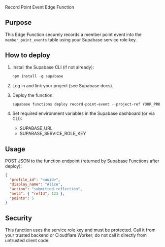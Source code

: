Record Point Event Edge Function

Purpose
-------
This Edge Function securely records a member point event into the `member_point_events` table using your Supabase service role key.

How to deploy
-------------
1. Install the Supabase CLI (if not already):

   ```powershell
   npm install -g supabase
   ```

2. Log in and link your project (see Supabase docs).

3. Deploy the function:

   ```powershell
   supabase functions deploy record-point-event --project-ref YOUR_PROJECT_REF
   ```

4. Set required environment variables in the Supabase dashboard (or via CLI):
   - SUPABASE_URL
   - SUPABASE_SERVICE_ROLE_KEY

Usage
-----
POST JSON to the function endpoint (returned by Supabase Functions after deploy):

```json
{
  "profile_id": "<uuid>",
  "display_name": "Alice",
  "action": "submitted-reflection",
  "meta": { "refId": 123 },
  "points": 5
}
```

Security
--------
This function uses the service role key and must be protected. Call it from your trusted backend or Cloudflare Worker; do not call it directly from untrusted client code.

